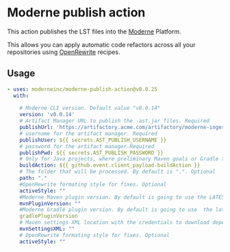 # Moderne publish action

This action publishes the LST files into the [Moderne](https://www.moderne.io/) Platform. 

This allows you can apply automatic code refactors across all your repositories using [OpenRewrite](https://docs.openrewrite.org/) recipes. 

## Usage

```yaml
- uses: moderneinc/moderne-publish-action@v0.0.25
  with:
    
    # Moderne CLI version. Default value "v0.0.14"
    version: 'v0.0.14'
    # Artifact Manager URL to publish the -ast.jar files. Required
    publishUrl: 'https://artifactory.acme.com/artifactory/moderne-ingest'
    # username for the artifact manager. Required
    publishUser: ${{ secrets.AST_PUBLISH_USERNAME }}
    # password for the artifact manager.Required
    publishPwd: ${{ secrets.AST_PUBLISH_PASSWORD }}
    # Only for Java projects, where preliminary Maven goals or Gradle tasks that are required before running moderneAST. Optional
    buildAction: ${{ github.event.client_payload.buildAction }}
    # The folder that will be processed. By default is ".". Optional
    path: "."
    #OpenRewrite formating style for fixes. Optional
    activeStyle: ""
    #Moderne Maven plugin version. By default is going to use the LATEST. Optional
    mvnPluginVersion: ""
    #Moderne Gradle plugin version. By default is going to use  the latest.integration. Optional
    gradlePluginVersion
    # Maven settings XML location with the credentials to download dependencies. Optional
    mvnSettingsXML: ""
    # OpenRewrite formating style for fixes. Optional
    activeStyle: ""
```
    
    
   
